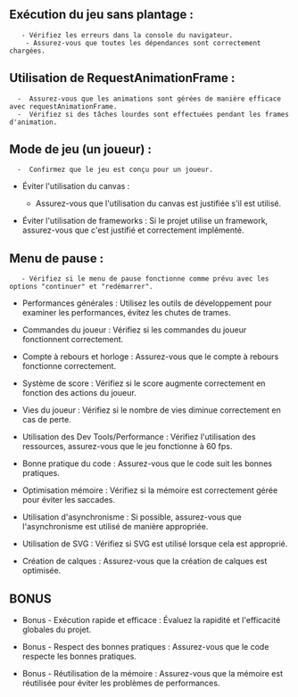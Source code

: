    ## Exécution du jeu sans plantage :
       - Vérifiez les erreurs dans la console du navigateur.
        - Assurez-vous que toutes les dépendances sont correctement chargées.

   ## Utilisation de RequestAnimationFrame :
      -  Assurez-vous que les animations sont gérées de manière efficace avec requestAnimationFrame.
      -  Vérifiez si des tâches lourdes sont effectuées pendant les frames d'animation.

   ## Mode de jeu (un joueur) :
      -  Confirmez que le jeu est conçu pour un joueur.

   - Éviter l'utilisation du canvas :
      -  Assurez-vous que l'utilisation du canvas est justifiée s'il est utilisé.

   - Éviter l'utilisation de frameworks :
        Si le projet utilise un framework, assurez-vous que c'est justifié et correctement implémenté.

   ## Menu de pause :
       - Vérifiez si le menu de pause fonctionne comme prévu avec les options "continuer" et "redémarrer".

   - Performances générales :
        Utilisez les outils de développement pour examiner les performances, évitez les chutes de trames.

   - Commandes du joueur :
        Vérifiez si les commandes du joueur fonctionnent correctement.

   - Compte à rebours et horloge :
        Assurez-vous que le compte à rebours fonctionne correctement.

   - Système de score :
        Vérifiez si le score augmente correctement en fonction des actions du joueur.

   - Vies du joueur :
        Vérifiez si le nombre de vies diminue correctement en cas de perte.

   - Utilisation des Dev Tools/Performance :
        Vérifiez l'utilisation des ressources, assurez-vous que le jeu fonctionne à 60 fps.

   - Bonne pratique du code :
        Assurez-vous que le code suit les bonnes pratiques.

   - Optimisation mémoire :
        Vérifiez si la mémoire est correctement gérée pour éviter les saccades.

   - Utilisation d'asynchronisme :
        Si possible, assurez-vous que l'asynchronisme est utilisé de manière appropriée.

   - Utilisation de SVG :
        Vérifiez si SVG est utilisé lorsque cela est approprié.

   - Création de calques :
        Assurez-vous que la création de calques est optimisée.

## BONUS
   - Bonus - Exécution rapide et efficace :
        Évaluez la rapidité et l'efficacité globales du projet.

   - Bonus - Respect des bonnes pratiques :
        Assurez-vous que le code respecte les bonnes pratiques.

   - Bonus - Réutilisation de la mémoire :
        Assurez-vous que la mémoire est réutilisée pour éviter les problèmes de performances.